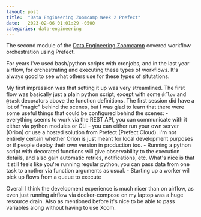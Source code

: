```yaml
---
layout: post
title:  "Data Engineering Zoomcamp Week 2 Prefect"
date:   2023-02-06 01:01:29 -0500
categories: data-engineering
---
```


The second module of the [Data Engineering Zoomcamp](https://github.com/DataTalksClub/data-engineering-zoomcamp) covered workflow orchestration using Prefect.

For years I've used bash/python scripts with cronjobs, and in the last year airflow, for orchestrating and executing these types of workflows. It's always good to see what others use for these types of situtations.

My first impression was that setting it up was very streamlined. The first flow was basically just a plain python script, except with some `@flow` and `@task` decorators above the function definitions. The first session did have a lot of "magic" behind the scenes, but I was glad to learn that there were some useful things that could be configured behind the scenes:
    - everything seems to work via the REST API, you can communicate with it either via python modules or CLI
    - you can either run your own server (Orion) or use a hosted solution from Prefect (Prefect Cloud). I'm not entirely certain whether Orion is just meant for local development purposes or if people deploy their own version in production too.
    - Running a python script with decorated functions will give observability to the execution details, and also gain automatic retries, notifications, etc. What's nice is that it still feels like you're running regular python, you can pass data from one task to another via function arguments as usual. 
    - Starting up a worker will pick up flows from a queue to execute

Overall I think the development experience is much nicer than on airflow, as even just running airflow via docker-compose on my laptop was a huge resource drain. Also as mentioned before it's nice to be able to pass variables along without having to use Xcom.